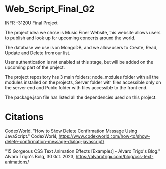 # Web_Script_Final_G2
INFR -3120U Final Project


The project idea we chose is Music Finer Website, this website allows users to publish and look up for upcoming concerts around the world. 

The database we use is on MongoDB, and we allow users to Create, Read, Update and Delete from our list.

User authentication is not enabled at this stage, but will be added on the upcoming part of the project. 

The project repository has 3 main folders; node_modules folder with all the modules installed on the projects, Server folder with files accessible only on the server end and Public folder with files accessible to the front end. 

The package.json file has listed all the dependencies used on this project. 

# Citations
CodexWorld. "How to Show Delete Confirmation Message Using JavaScript." CodexWorld, https://www.codexworld.com/how-to/show-delete-confirmation-message-dialog-javascript/

"15 Gorgeous CSS Text Animation Effects [Examples] - Alvaro Trigo's Blog." Alvaro Trigo\'s Bolg, 30 Oct. 2023, https://alvarotrigo.com/blog/css-text-animations/
